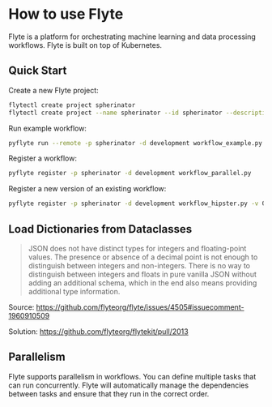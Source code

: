 # How to use Flyte

Flyte is a platform for orchestrating machine learning and data processing workflows.
Flyte is built on top of Kubernetes.


## Quick Start

Create a new Flyte project:
```bash
flytectl create project spherinator
flytectl create project --name spherinator --id spherinator --description "test workflows"
```

Run example workflow:
```bash
pyflyte run --remote -p spherinator -d development workflow_example.py say_hello --name Ada
```

Register a workflow:
```bash
pyflyte register -p spherinator -d development workflow_parallel.py
```

Register a new version of an existing workflow:
```bash
pyflyte register -p spherinator -d development workflow_hipster.py -v 0.2
```


## Load Dictionaries from Dataclasses

> JSON does not have distinct types for integers and floating-point values.
> The presence or absence of a decimal point is not enough to distinguish between integers and non-integers.
> There is no way to distinguish between integers and floats in pure vanilla JSON
> without adding an additional schema, which in the end also means providing additional type information.

Source: https://github.com/flyteorg/flyte/issues/4505#issuecomment-1960910509

Solution: https://github.com/flyteorg/flytekit/pull/2013


## Parallelism

Flyte supports parallelism in workflows. You can define multiple tasks that can run concurrently.
Flyte will automatically manage the dependencies between tasks and ensure that they run in the correct order.
